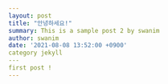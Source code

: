 ```yaml
---
layout: post
title: "안녕하세요!"
summary: This is a sample post 2 by swanim
author: swanim
date: '2021-08-08 13:52:00 +0900'
category jekyll
​---
first post ! 
---
```


